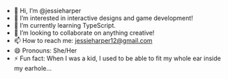 - 👋 Hi, I’m @jessieharper
- 👀 I’m interested in interactive designs and game development!
- 🌱 I’m currently learning TypeScript.
- 💞️ I’m looking to collaborate on anything creative!
- 📫 How to reach me: jessieharper12@gmail.com
- 😄 Pronouns: She/Her
- ⚡ Fun fact: When I was a kid, I used to be able to fit my whole ear inside my earhole...

<!---
jessieharper/jessieharper is a ✨ special ✨ repository because its `README.md` (this file) appears on your GitHub profile.
You can click the Preview link to take a look at your changes.
--->
